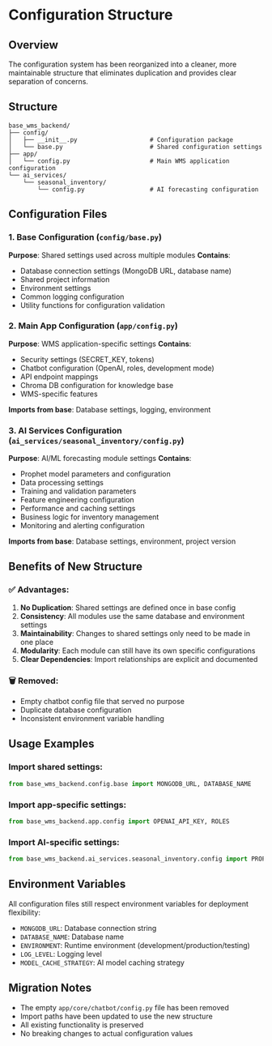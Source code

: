 # Configuration Structure

## Overview
The configuration system has been reorganized into a cleaner, more maintainable structure that eliminates duplication and provides clear separation of concerns.

## Structure

```
base_wms_backend/
├── config/
│   ├── __init__.py                    # Configuration package
│   └── base.py                        # Shared configuration settings
├── app/
│   └── config.py                      # Main WMS application configuration
└── ai_services/
    └── seasonal_inventory/
        └── config.py                  # AI forecasting configuration
```

## Configuration Files

### 1. Base Configuration (`config/base.py`)
**Purpose**: Shared settings used across multiple modules
**Contains**:
- Database connection settings (MongoDB URL, database name)
- Shared project information
- Environment settings
- Common logging configuration
- Utility functions for configuration validation

### 2. Main App Configuration (`app/config.py`)
**Purpose**: WMS application-specific settings
**Contains**:
- Security settings (SECRET_KEY, tokens)
- Chatbot configuration (OpenAI, roles, development mode)
- API endpoint mappings
- Chroma DB configuration for knowledge base
- WMS-specific features

**Imports from base**: Database settings, logging, environment

### 3. AI Services Configuration (`ai_services/seasonal_inventory/config.py`)
**Purpose**: AI/ML forecasting module settings
**Contains**:
- Prophet model parameters and configuration
- Data processing settings
- Training and validation parameters
- Feature engineering configuration
- Performance and caching settings
- Business logic for inventory management
- Monitoring and alerting configuration

**Imports from base**: Database settings, environment, project version

## Benefits of New Structure

### ✅ **Advantages**:
1. **No Duplication**: Shared settings are defined once in base config
2. **Consistency**: All modules use the same database and environment settings
3. **Maintainability**: Changes to shared settings only need to be made in one place
4. **Modularity**: Each module can still have its own specific configurations
5. **Clear Dependencies**: Import relationships are explicit and documented

### 🗑️ **Removed**:
- Empty chatbot config file that served no purpose
- Duplicate database configuration
- Inconsistent environment variable handling

## Usage Examples

### Import shared settings:
```python
from base_wms_backend.config.base import MONGODB_URL, DATABASE_NAME
```

### Import app-specific settings:
```python
from base_wms_backend.app.config import OPENAI_API_KEY, ROLES
```

### Import AI-specific settings:
```python
from base_wms_backend.ai_services.seasonal_inventory.config import PROPHET_CONFIG, MODEL_CACHE_STRATEGY
```

## Environment Variables
All configuration files still respect environment variables for deployment flexibility:
- `MONGODB_URL`: Database connection string
- `DATABASE_NAME`: Database name
- `ENVIRONMENT`: Runtime environment (development/production/testing)
- `LOG_LEVEL`: Logging level
- `MODEL_CACHE_STRATEGY`: AI model caching strategy

## Migration Notes
- The empty `app/core/chatbot/config.py` file has been removed
- Import paths have been updated to use the new structure
- All existing functionality is preserved
- No breaking changes to actual configuration values
